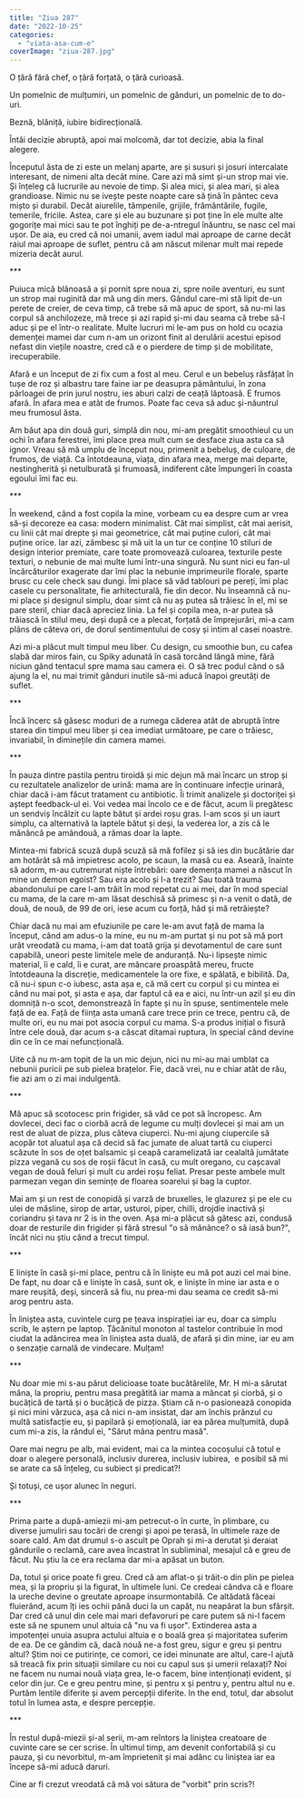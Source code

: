 ```yaml
---
title: "Ziua 287"
date: "2022-10-25"
categories: 
  - "viata-asa-cum-e"
coverImage: "ziua-287.jpg"
---
```


O țâră fără chef, o țâră forțată, o țâră curioasă. 

Un pomelnic de mulțumiri, un pomelnic de gânduri, un pomelnic de to do-uri. 

Beznă, blăniță, iubire bidirecțională.

Întâi decizie abruptă, apoi mai molcomă, dar tot decizie, abia la final alegere.

Începutul ăsta de zi este un melanj aparte, are și susuri și josuri intercalate interesant, de nimeni alta decât mine. Care azi mă simt și-un strop mai vie. Și înțeleg că lucrurile au nevoie de timp. Și alea mici, și alea mari, și alea grandioase. Nimic nu se ivește peste noapte care să țină în pântec ceva mișto și durabil. Decât aiurelile, tâmpenile, grijile, frământările, fugile, temerile, fricile. Astea, care și ele au buzunare și pot ține în ele multe alte gogorițe mai mici sau te pot înghiți pe de-a-ntregul înăuntru, se nasc cel mai ușor. De aia, eu cred că noi umanii, avem iadul mai aproape de carne decât raiul mai aproape de suflet, pentru că am născut milenar mult mai repede mizeria decât aurul. 

\*\*\*

Puiuca mică blănoasă a și pornit spre noua zi, spre noile aventuri, eu sunt un strop mai ruginită dar mă ung din mers. Gândul care-mi stă lipit de-un perete de creier, de ceva timp, că trebe să mă apuc de sport, să nu-mi las corpul să anchilozeze, mă trece și azi rapid și-mi dau seama că trebe să-l aduc și pe el într-o realitate. Multe lucruri mi le-am pus on hold cu ocazia demenței mamei dar cum n-am un orizont finit al derulării acestui episod nefast din viețile noastre, cred că e o pierdere de timp și de mobilitate, irecuperabile.

Afară e un început de zi fix cum a fost al meu. Cerul e un bebeluș răsfățat în tușe de roz și albastru tare faine iar pe deasupra pământului, în zona pârloagei de prin jurul nostru, ies aburi calzi de ceață lăptoasă. E frumos afară. În afara mea e atât de frumos. Poate fac ceva să aduc și-năuntrul meu frumosul ăsta.

Am băut apa din două guri, simplă din nou, mi-am pregătit smoothieul cu un ochi în afara ferestrei, îmi place prea mult cum se desface ziua asta ca să ignor. Vreau să mă umplu de început nou, primenit a bebeluș, de culoare, de frumos, de viață. Ca întotdeauna, viața, din afara mea, merge mai departe, nestingherită și netulburată și frumoasă, indiferent câte împungeri în coasta egoului îmi fac eu. 

\*\*\*

În weekend, când a fost copila la mine, vorbeam cu ea despre cum ar vrea să-și decoreze ea casa: modern minimalist. Cât mai simplist, cât mai aerisit, cu linii cât mai drepte și mai geometrice, cât mai puține culori, cât mai puține orice. Iar azi, zâmbesc și mă uit la un tur ce conține 10 stiluri de design interior premiate, care toate promovează culoarea, texturile peste texturi, o nebunie de mai multe lumi într-una singură. Nu sunt nici eu fan-ul încărcăturilor exagerate dar îmi plac la nebunie imprimeurile florale, sparte brusc cu cele check sau dungi. Îmi place să văd tablouri pe pereți, îmi plac casele cu personalitate, fie arhitecturală, fie din decor. Nu înseamnă că nu-mi place și designul simplu, doar simt că nu aș putea să trăiesc în el, mi se pare steril, chiar dacă apreciez linia. La fel și copila mea, n-ar putea să trăiască în stilul meu, deși după ce a plecat, forțată de împrejurări, mi-a cam plâns de câteva ori, de dorul sentimentului de cosy și intim al casei noastre. 

Azi mi-a plăcut mult timpul meu liber. Cu design, cu smoothie bun, cu cafea slabă dar miros fain, cu Spiky adunată în casă torcând lângă mine, fără niciun gând tentacul spre mama sau camera ei. O să trec podul când o să ajung la el, nu mai trimit gânduri inutile să-mi aducă înapoi greutăți de suflet.

\*\*\*

Încă încerc să găsesc moduri de a rumega căderea atât de abruptă între starea din timpul meu liber și cea imediat următoare, pe care o trăiesc, invariabil, în diminețile din camera mamei.

\*\*\*

În pauza dintre pastila pentru tiroidă și mic dejun mă mai încarc un strop și cu rezultatele analizelor de urină: mama are în continuare infecție urinară, chiar dacă i-am făcut tratament cu antibiotic. Îi trimit analizele și doctoriței și aștept feedback-ul ei. Voi vedea mai încolo ce e de făcut, acum îi pregătesc un sendviș încălzit cu lapte bătut și ardei roșu gras. I-am scos și un iaurt simplu, ca alternativă la laptele bătut și deși, la vederea lor, a zis că le mănâncă pe amândouă, a rămas doar la lapte.

Mintea-mi fabrică scuză după scuză să mă fofilez și să ies din bucătărie dar am hotărât să mă impietresc acolo, pe scaun, la masă cu ea. Aseară, înainte să adorm, m-au cutremurat niște întrebări: oare demența mamei a născut în mine un demon egoist? Sau era acolo și l-a trezit? Sau toată trauma abandonului pe care l-am trăit în mod repetat cu ai mei, dar în mod special cu mama, de la care m-am lăsat deschisă să primesc și n-a venit o dată, de două, de nouă, de 99 de ori, iese acum cu forță, hâd și mă retrăiește? 

Chiar dacă nu mai am efuziunile pe care le-am avut față de mama la început, când am adus-o la mine, eu nu m-am purtat și nu pot să mă port urât vreodată cu mama, i-am dat toată grija și devotamentul de care sunt capabilă, uneori peste limitele mele de anduranță. Nu-i lipsește nimic material, îi e cald, îi e curat, are mâncare proaspătă mereu, fructe întotdeauna la discreție, medicamentele la ore fixe, e spălată, e bibilită. Da, că nu-i spun c-o iubesc, asta așa e, că mă cert cu corpul și cu mintea ei când nu mai pot, și asta e așa, dar faptul că ea e aici, nu într-un azil și eu din domniță n-o scot, demonstrează în fapte și nu în spuse, sentimentele mele față de ea. Față de ființa asta umană care trece prin ce trece, pentru că, de multe ori, eu nu mai pot asocia corpul cu mama. S-a produs inițial o fisură între cele două, dar acum s-a căscat ditamai ruptura, în special când devine din ce în ce mai nefuncțională.

Uite că nu m-am topit de la un mic dejun, nici nu mi-au mai umblat ca nebunii puricii pe sub pielea brațelor. Fie, dacă vrei, nu e chiar atât de rău, fie azi am o zi mai indulgentă.

\*\*\*

Mă apuc să scotocesc prin frigider, să văd ce pot să încropesc. Am dovlecei, deci fac o ciorbă acră de legume cu mulți dovlecei și mai am un rest de aluat de pizza, plus câteva ciuperci. Nu-mi ajung ciupercile să acopăr tot aluatul așa că decid să fac jumate de aluat tartă cu ciuperci scăzute în sos de oțet balsamic și ceapă caramelizată iar cealaltă jumătate pizza vegană cu sos de roșii făcut în casă, cu mult oregano, cu cașcaval vegan de două feluri și mult cu ardei roșu feliat. Presar peste ambele mult parmezan vegan din semințe de floarea soarelui și bag la cuptor.

Mai am și un rest de conopidă și varză de bruxelles, le glazurez și pe ele cu ulei de măsline, sirop de artar, usturoi, piper, chilli, drojdie inactivă și coriandru și tava nr 2 is in the oven. Așa mi-a plăcut să gătesc azi, condusă doar de resturile din frigider și fără stresul "o să mănânce? o să iasă bun?", încât nici nu știu când a trecut timpul. 

\*\*\*

E liniște în casă și-mi place, pentru că în liniște eu mă pot auzi cel mai bine. De fapt, nu doar că e liniște în casă, sunt ok, e liniște în mine iar asta e o mare reușită, deși, sinceră să fiu, nu prea-mi dau seama ce credit să-mi arog pentru asta.

În liniștea asta, cuvintele curg pe țeava inspirației iar eu, doar ca simplu scrib, le aștern pe laptop. Țăcănitul monoton al tastelor contribuie în mod ciudat la adâncirea mea în liniștea asta duală, de afară și din mine, iar eu am o senzație carnală de vindecare. Mulțam!

\*\*\*

Nu doar mie mi s-au părut delicioase toate bucătărelile, Mr. H mi-a sărutat mâna, la propriu, pentru masa pregătită iar mama a mâncat și ciorbă, și o bucățică de tartă și o bucățică de pizza. Știam că n-o pasionează conopida și nici mini vărzuca, așa că nici n-am insistat, dar am închis prânzul cu multă satisfacție eu, și papilară și emoțională, iar ea părea mulțumită, după cum mi-a zis, la rândul ei, "Sărut mâna pentru masă".

Oare mai negru pe alb, mai evident, mai ca la mintea cocoșului că totul e doar o alegere personală, inclusiv durerea, inclusiv iubirea,  e posibil să mi se arate ca să înțeleg, cu subiect și predicat?!

Și totuși, ce ușor alunec în neguri.

\*\*\*

Prima parte a după-amiezii mi-am petrecut-o în curte, în plimbare, cu diverse jumuliri sau tocări de crengi și apoi pe terasă, în ultimele raze de soare cald. Am dat drumul s-o ascult pe Oprah și mi-a derutat și deraiat gândurile o reclamă, care avea încastrat în subliminal, mesajul că e greu de făcut. Nu știu la ce era reclama dar mi-a apăsat un buton.

Da, totul și orice poate fi greu. Cred că am aflat-o și trăit-o din plin pe pielea mea, și la propriu și la figurat, în ultimele luni. Ce credeai cândva că e floare la ureche devine o greutate aproape insurmontabilă. Ce altădată făceai fluierând, acum îți ies ochii până duci la un capăt, nu neapărat la bun sfârșit. Dar cred că unul din cele mai mari defavoruri pe care putem să ni-l facem este să ne spunem unul altuia că "nu va fi ușor". Extinderea asta a impotenței unuia asupra actului altuia e o boală grea și majoritatea suferim de ea. De ce gândim că, dacă nouă ne-a fost greu, sigur e greu și pentru altul? Știm noi ce putirințe, ce comori, ce idei minunate are altul, care-l ajută să treacă fix prin situații similare cu noi cu capul sus și umerii relaxați? Noi ne facem nu numai nouă viața grea, le-o facem, bine intenționați evident, și celor din jur. Ce e greu pentru mine, și pentru x și pentru y, pentru altul nu e. Purtăm lentile diferite și avem percepții diferite. In the end, totul, dar absolut totul în lumea asta, e despre percepție.

\*\*\*

În restul după-miezii și-al serii, m-am reîntors la liniștea creatoare de cuvinte care se cer scrise. În ultimul timp, am devenit confortabilă și cu pauza, și cu nevorbitul, m-am împrietenit și mai adânc cu liniștea iar ea începe să-mi aducă daruri. 

Cine ar fi crezut vreodată că mă voi sătura de "vorbit" prin scris?!
